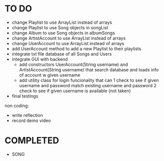 # TO DO
- change Playlist to use ArrayList instead of arrays
- change Playlist to use Song objects in songList
- change Album to use Song objects in albumSongs
- change ArtistAccount to use ArrayList instead of arrays
- change UserAccount to use ArrayList instead of arrays
- add UserAccount method to add a new Playlist to their playlists
- integrate txt file database of all Songs and Users
- integrate GUI with backend
   - add constructors UserAccount(String username) and ArtistAccount(String username) that search database and loads info of account w given username
   - add utility class for login funcionality that can
      1 check to see if given username and password match existing username and password
      2 check to see if given username is available (not taken)
- final testings

non coding:
- write reflection
- record demo video

# COMPLETED
- SONG 
